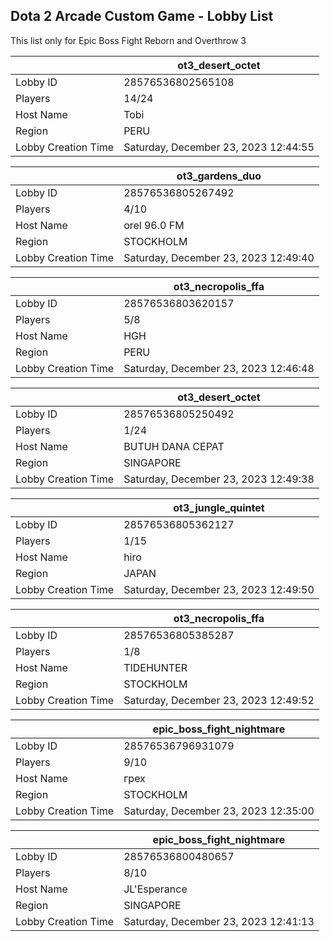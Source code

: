 ## Dota 2 Arcade Custom Game - Lobby List

This list only for Epic Boss Fight Reborn and Overthrow 3

|  | ot3_desert_octet |
| ------ | ------ |
| Lobby ID | 28576536802565108 |
| Players | 14/24 |
| Host Name | Tobi |
| Region | PERU |
| Lobby Creation Time | Saturday, December 23, 2023 12:44:55 |


|  | ot3_gardens_duo |
| ------ | ------ |
| Lobby ID | 28576536805267492 |
| Players | 4/10 |
| Host Name | orel 96.0 FM |
| Region | STOCKHOLM |
| Lobby Creation Time | Saturday, December 23, 2023 12:49:40 |


|  | ot3_necropolis_ffa |
| ------ | ------ |
| Lobby ID | 28576536803620157 |
| Players | 5/8 |
| Host Name | HGH |
| Region | PERU |
| Lobby Creation Time | Saturday, December 23, 2023 12:46:48 |


|  | ot3_desert_octet |
| ------ | ------ |
| Lobby ID | 28576536805250492 |
| Players | 1/24 |
| Host Name | BUTUH DANA CEPAT |
| Region | SINGAPORE |
| Lobby Creation Time | Saturday, December 23, 2023 12:49:38 |


|  | ot3_jungle_quintet |
| ------ | ------ |
| Lobby ID | 28576536805362127 |
| Players | 1/15 |
| Host Name | hiro |
| Region | JAPAN |
| Lobby Creation Time | Saturday, December 23, 2023 12:49:50 |


|  | ot3_necropolis_ffa |
| ------ | ------ |
| Lobby ID | 28576536805385287 |
| Players | 1/8 |
| Host Name | TIDEHUNTER |
| Region | STOCKHOLM |
| Lobby Creation Time | Saturday, December 23, 2023 12:49:52 |


|  | epic_boss_fight_nightmare |
| ------ | ------ |
| Lobby ID | 28576536796931079 |
| Players | 9/10 |
| Host Name | грех |
| Region | STOCKHOLM |
| Lobby Creation Time | Saturday, December 23, 2023 12:35:00 |


|  | epic_boss_fight_nightmare |
| ------ | ------ |
| Lobby ID | 28576536800480657 |
| Players | 8/10 |
| Host Name | JL'Esperance |
| Region | SINGAPORE |
| Lobby Creation Time | Saturday, December 23, 2023 12:41:13 |


